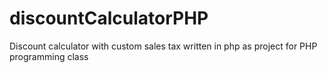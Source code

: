 # discountCalculatorPHP
Discount calculator with custom sales tax written in php as project for PHP programming class
